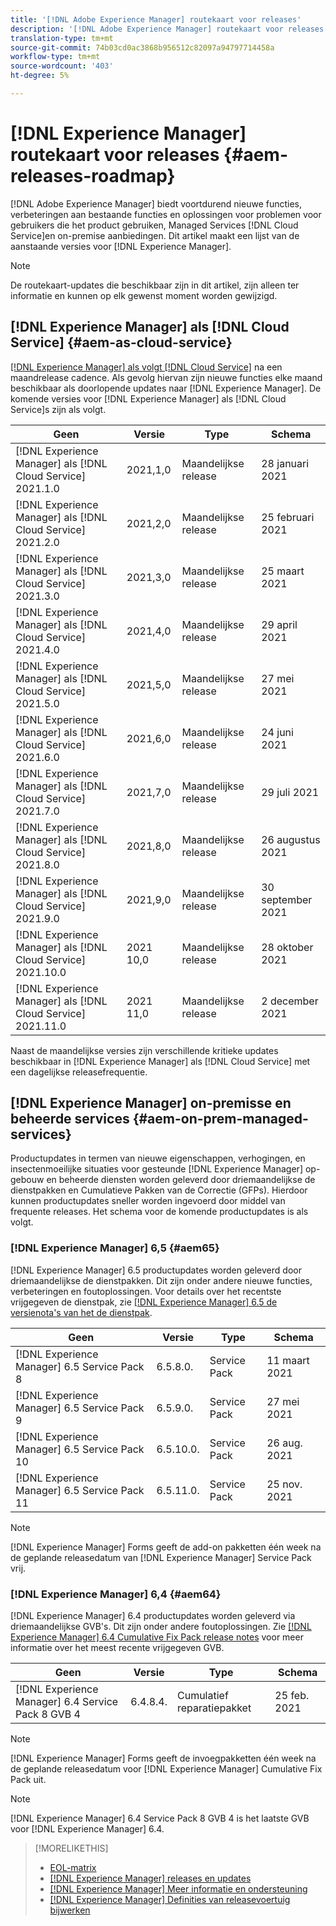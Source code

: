 ```yaml
---
title: '[!DNL Adobe Experience Manager] routekaart voor releases'
description: '[!DNL Adobe Experience Manager] routekaart voor releases'
translation-type: tm+mt
source-git-commit: 74b03cd0ac3868b956512c82097a94797714458a
workflow-type: tm+mt
source-wordcount: '403'
ht-degree: 5%

---
```



# [!DNL Experience Manager] routekaart voor releases  {#aem-releases-roadmap}

[!DNL Adobe Experience Manager] biedt voortdurend nieuwe functies, verbeteringen aan bestaande functies en oplossingen voor problemen voor gebruikers die het product gebruiken, Managed Services  [!DNL Cloud Service]en on-premise aanbiedingen. Dit artikel maakt een lijst van de aanstaande versies voor [!DNL Experience Manager].

>[!NOTE]
>
>De routekaart-updates die beschikbaar zijn in dit artikel, zijn alleen ter informatie en kunnen op elk gewenst moment worden gewijzigd.

## [!DNL Experience Manager] als  [!DNL Cloud Service] {#aem-as-cloud-service}

[[!DNL Experience Manager] als volgt  [!DNL Cloud Service]](https://experienceleague.adobe.com/docs/experience-manager-cloud-service/release-notes/home.html) na een maandrelease cadence. Als gevolg hiervan zijn nieuwe functies elke maand beschikbaar als doorlopende updates naar [!DNL Experience Manager]. De komende versies voor [!DNL Experience Manager] als [!DNL Cloud Service]s zijn als volgt.

| Geen | Versie | Type | Schema |
|---|---|---|---|
| [!DNL Experience Manager] als  [!DNL Cloud Service] 2021.1.0 | 2021,1,0 | Maandelijkse release | 28 januari 2021 |
| [!DNL Experience Manager] als  [!DNL Cloud Service] 2021.2.0 | 2021,2,0 | Maandelijkse release | 25 februari 2021 |
| [!DNL Experience Manager] als  [!DNL Cloud Service] 2021.3.0 | 2021,3,0 | Maandelijkse release | 25 maart 2021 |
| [!DNL Experience Manager] als  [!DNL Cloud Service] 2021.4.0 | 2021,4,0 | Maandelijkse release | 29 april 2021 |
| [!DNL Experience Manager] als  [!DNL Cloud Service] 2021.5.0 | 2021,5,0 | Maandelijkse release | 27 mei 2021 |
| [!DNL Experience Manager] als  [!DNL Cloud Service] 2021.6.0 | 2021,6,0 | Maandelijkse release | 24 juni 2021 |
| [!DNL Experience Manager] als  [!DNL Cloud Service] 2021.7.0 | 2021,7,0 | Maandelijkse release | 29 juli 2021 |
| [!DNL Experience Manager] als  [!DNL Cloud Service] 2021.8.0 | 2021,8,0 | Maandelijkse release | 26 augustus 2021 |
| [!DNL Experience Manager] als  [!DNL Cloud Service] 2021.9.0 | 2021,9,0 | Maandelijkse release | 30 september 2021 |
| [!DNL Experience Manager] als  [!DNL Cloud Service] 2021.10.0 | 2021 10,0 | Maandelijkse release | 28 oktober 2021 |
| [!DNL Experience Manager] als  [!DNL Cloud Service] 2021.11.0 | 2021 11,0 | Maandelijkse release | 2 december 2021 |

Naast de maandelijkse versies zijn verschillende kritieke updates beschikbaar in [!DNL Experience Manager] als [!DNL Cloud Service] met een dagelijkse releasefrequentie.

## [!DNL Experience Manager] on-premisse en beheerde services  {#aem-on-prem-managed-services}

Productupdates in termen van nieuwe eigenschappen, verhogingen, en insectenmoeilijke situaties voor gesteunde [!DNL Experience Manager] op-gebouw en beheerde diensten worden geleverd door driemaandelijkse de dienstpakken en Cumulatieve Pakken van de Correctie (GFPs). Hierdoor kunnen productupdates sneller worden ingevoerd door middel van frequente releases. Het schema voor de komende productupdates is als volgt.

### [!DNL Experience Manager] 6,5  {#aem65}

[!DNL Experience Manager] 6.5 productupdates worden geleverd door driemaandelijkse de dienstpakken. Dit zijn onder andere nieuwe functies, verbeteringen en foutoplossingen. Voor details over het recentste vrijgegeven de dienstpak, zie [[!DNL Experience Manager] 6.5 de versienota&#39;s van het de dienstpak](https://experienceleague.adobe.com/docs/experience-manager-65/release-notes/service-pack/sp-release-notes.html).

| Geen | Versie | Type | Schema |
|---|---|---|---|
| [!DNL Experience Manager] 6.5 Service Pack 8 | 6.5.8.0. | Service Pack | 11 maart 2021 |
| [!DNL Experience Manager] 6.5 Service Pack 9 | 6.5.9.0. | Service Pack | 27 mei 2021 |
| [!DNL Experience Manager] 6.5 Service Pack 10 | 6.5.10.0. | Service Pack | 26 aug. 2021 |
| [!DNL Experience Manager] 6.5 Service Pack 11 | 6.5.11.0. | Service Pack | 25 nov. 2021 |

>[!NOTE]
>
>[!DNL Experience Manager] Forms geeft de add-on pakketten één week na de geplande releasedatum van  [!DNL Experience Manager] Service Pack vrij.

### [!DNL Experience Manager] 6,4  {#aem64}

[!DNL Experience Manager] 6.4 productupdates worden geleverd via driemaandelijkse GVB&#39;s. Dit zijn onder andere foutoplossingen. Zie [[!DNL Experience Manager] 6.4 Cumulative Fix Pack release notes](https://experienceleague.adobe.com/docs/experience-manager-64/release-notes/cfp-release-notes.html) voor meer informatie over het meest recente vrijgegeven GVB.

| Geen | Versie | Type | Schema |
|---|---|---|---|
| [!DNL Experience Manager] 6.4 Service Pack 8 GVB 4 | 6.4.8.4. | Cumulatief reparatiepakket | 25 feb. 2021 |

>[!NOTE]
>
>[!DNL Experience Manager] Forms geeft de invoegpakketten één week na de geplande releasedatum voor  [!DNL Experience Manager] Cumulative Fix Pack uit.

>[!NOTE]
>
>[!DNL Experience Manager] 6.4 Service Pack 8 GVB 4 is het laatste GVB voor  [!DNL Experience Manager] 6.4.

>[!MORELIKETHIS]
>
>* [EOL-matrix](https://helpx.adobe.com/support/programs/eol-matrix.html)
>* [[!DNL Experience Manager] releases en updates](https://helpx.adobe.com/experience-manager/aem-releases-updates.html)
>* [[!DNL Experience Manager] Meer informatie en ondersteuning](https://helpx.adobe.com/support/experience-manager.html)
>* [[!DNL Experience Manager] Definities van releasevoertuig bijwerken](/help/update-release-vehicle-definitions.md)

